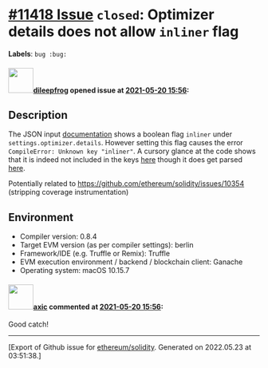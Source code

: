 # [\#11418 Issue](https://github.com/ethereum/solidity/issues/11418) `closed`: Optimizer details does not allow `inliner` flag
**Labels**: `bug :bug:`


#### <img src="https://avatars.githubusercontent.com/u/8033?v=4" width="50">[dileepfrog](https://github.com/dileepfrog) opened issue at [2021-05-20 15:56](https://github.com/ethereum/solidity/issues/11418):

## Description

The JSON input [documentation]( https://docs.soliditylang.org/en/v0.8.4/using-the-compiler.html#input-description ) shows a boolean flag `inliner` under `settings.optimizer.details`. However setting this flag causes the error `CompileError: Unknown key "inliner"`. A cursory glance at the code shows that it is indeed not included in the keys [here](https://github.com/ethereum/solidity/blob/9d156b52c465b82df43fb871fd5a80fadce10478/libsolidity/interface/StandardCompiler.cpp#L452) though it does get parsed [here](https://github.com/ethereum/solidity/blob/9d156b52c465b82df43fb871fd5a80fadce10478/libsolidity/interface/StandardCompiler.cpp#L586).

Potentially related to https://github.com/ethereum/solidity/issues/10354 (stripping coverage instrumentation)

## Environment

- Compiler version: 0.8.4
- Target EVM version (as per compiler settings): berlin
- Framework/IDE (e.g. Truffle or Remix): Truffle
- EVM execution environment / backend / blockchain client: Ganache
- Operating system: macOS 10.15.7


#### <img src="https://avatars.githubusercontent.com/u/20340?v=4" width="50">[axic](https://github.com/axic) commented at [2021-05-20 15:56](https://github.com/ethereum/solidity/issues/11418#issuecomment-845403137):

Good catch!


-------------------------------------------------------------------------------



[Export of Github issue for [ethereum/solidity](https://github.com/ethereum/solidity). Generated on 2022.05.23 at 03:51:38.]
